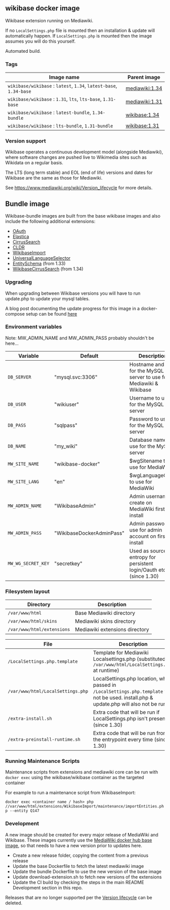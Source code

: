 ## wikibase docker image

Wikibase extension running on Mediawiki.

If no `LocalSettings.php` file is mounted then an installation & update will automatically happen.
If `LocalSettings.php` is mounted then the image assumes you will do this yourself.

Automated build.

### Tags

Image name                                                            | Parent image
-----------------------------------------------------------------     | ------------------------
`wikibase/wikibase` : `latest`, `1.34`, `latest-base`, `1.34-base`    | [mediawiki:1.34](https://hub.docker.com/_/mediawiki/)
`wikibase/wikibase` : `1.31`, `lts`, `lts-base`, `1.31-base`          | [mediawiki:1.31](https://hub.docker.com/_/mediawiki/)
`wikibase/wikibase` : `latest-bundle`, `1.34-bundle`                  | [wikibase:1.34](https://hub.docker.com/r/wikibase/wikibase/)
`wikibase/wikibase` : `lts-bundle`, `1.31-bundle`                     | [wikibase:1.31](https://hub.docker.com/r/wikibase/wikibase/)

### Version support

Wikibase operates a continuous development model (alongside Mediawiki), where software changes are pushed live to Wikimedia sites such as Wikidata on a regular basis.

The LTS (long term stable) and EOL (end of life) versions and dates for Wikibase are the same as those for Mediawiki.

See https://www.mediawiki.org/wiki/Version_lifecycle for more details.

## Bundle image
Wikibase-bundle images are built from the base wikibase images and also include the following additional extensions:
- [OAuth](https://www.mediawiki.org/wiki/Extension:OAuth)
- [Elastica](https://www.mediawiki.org/wiki/Extension:Elastica)
- [CirrusSearch](https://www.mediawiki.org/wiki/Extension:CirrusSearch)
- [CLDR](https://www.mediawiki.org/wiki/Extension:CLDR)
- [WikibaseImport](https://github.com/filbertkm/WikibaseImport)
- [UniversalLanguageSelector](https://www.mediawiki.org/wiki/Extension:UniversalLanguageSelector)
- [EntitySchema](https://www.mediawiki.org/wiki/Extension:EntitySchema) (from 1.33)
- [WikibaseCirrusSearch](https://www.mediawiki.org/wiki/Extension:WikibaseCirrusSearch) (from 1.34)

### Upgrading

When upgrading between Wikibase versions you will have to run update.php to update your mysql tables.

A blog post documenting the update progress for this image in a docker-compose setup can be found [here](https://addshore.com/2019/01/wikibase-docker-mediawiki-wikibase-update/)


### Environment variables

Note: MW_ADMIN_NAME and MW_ADMIN_PASS probably shouldn't be here...

Variable          | Default                   | Description
------------------|  -------------------------| ----------
`DB_SERVER`       | "mysql.svc:3306"          | Hostname and port for the MySQL server to use for Mediawiki & Wikibase
`DB_USER`         | "wikiuser"                | Username to use for the MySQL server
`DB_PASS`         | "sqlpass"                 | Password to use for the MySQL server
`DB_NAME`         | "my_wiki"                 | Database name to use for the MySQL server
`MW_SITE_NAME`    | "wikibase-docker"         | $wgSitename to use for MediaWiki
`MW_SITE_LANG`    | "en"                      | $wgLanguageCode to use for MediaWiki
`MW_ADMIN_NAME`   | "WikibaseAdmin"           | Admin username to create on MediaWiki first install
`MW_ADMIN_PASS`   | "WikibaseDockerAdminPass" | Admin password to use for admin account on first install
`MW_WG_SECRET_KEY`| "secretkey"               | Used as source of entropy for persistent login/Oauth etc..(since 1.30)

### Filesystem layout

Directory                         | Description
--------------------------------- | ------------------------------------------------------------------------------
`/var/www/html`                   | Base Mediawiki directory
`/var/www/html/skins`             | Mediawiki skins directory
`/var/www/html/extensions`        | Mediawiki extensions directory

File                              | Description
--------------------------------- | ------------------------------------------------------------------------------
`/LocalSettings.php.template`     | Template for Mediawiki Localsettings.php (substituted to `/var/www/html/LocalSettings.php` at runtime)
`/var/www/html/LocalSettings.php` | LocalSettings.php location, when passed in `/LocalSettings.php.template` will not be used. install.php & update.php will also not be run.
`/extra-install.sh`               | Extra code that will be run if LocalSettings.php isn't present (since 1.30)
`/extra-preinstall-runtime.sh`    | Extra code that will be run from the entrypoint every time (since 1.30)

### Running Maintenance Scripts
Maintenance scripts from extensions and mediawiki core can be run with `docker exec` using the wikibase/wikibase container as the targeted container

For example to run a maintenance script from WikibaseImport:

```docker exec <container name / hash> php //var/www/html/extensions/WikibaseImport/maintenance/importEntities.php --entity Q147```

### Development

A new image should be created for every major release of MediaWiki and Wikibase.
These images currently use the [MediaWiki docker hub base image](https://hub.docker.com/_/mediawiki), so that needs to have a new version prior to updates here.

 - Create a new release folder, copying the content from a previous release
 - Update the base Dockerfile to fetch the latest mediawiki image
 - Update the bundle Dockerfile to use the new version of the base image
 - Update download-extension.sh to fetch new versions of the extensions
 - Update the CI build by checking the steps in the main README Development section in this repo.

Releases that are no longer supported per the [Version lifecycle](https://www.mediawiki.org/wiki/Version_lifecycle) can be deleted.
